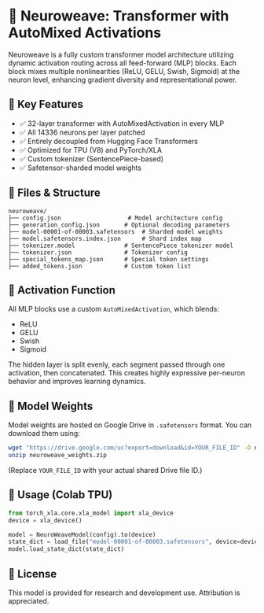# 🧠 Neuroweave: Transformer with AutoMixed Activations

Neuroweave is a fully custom transformer model architecture utilizing dynamic activation routing across all feed-forward (MLP) blocks. Each block mixes multiple nonlinearities (ReLU, GELU, Swish, Sigmoid) at the neuron level, enhancing gradient diversity and representational power.

## 🔧 Key Features

- ✅ 32-layer transformer with AutoMixedActivation in every MLP
- ✅ All 14336 neurons per layer patched
- ✅ Entirely decoupled from Hugging Face Transformers
- ✅ Optimized for TPU (V8) and PyTorch/XLA
- ✅ Custom tokenizer (SentencePiece-based)
- ✅ Safetensor-sharded model weights

## 📁 Files & Structure

```
neuroweave/
├── config.json                   # Model architecture config
├── generation_config.json       # Optional decoding parameters
├── model-00001-of-00003.safetensors  # Sharded model weights
├── model.safetensors.index.json      # Shard index map
├── tokenizer.model              # SentencePiece tokenizer model
├── tokenizer.json               # Tokenizer config
├── special_tokens_map.json      # Special token settings
├── added_tokens.json            # Custom token list
```

## 🧬 Activation Function

All MLP blocks use a custom `AutoMixedActivation`, which blends:

- ReLU
- GELU
- Swish
- Sigmoid

The hidden layer is split evenly, each segment passed through one activation, then concatenated. This creates highly expressive per-neuron behavior and improves learning dynamics.

## 🔗 Model Weights

Model weights are hosted on Google Drive in `.safetensors` format. You can download them using:

```bash
wget "https://drive.google.com/uc?export=download&id=YOUR_FILE_ID" -O neuroweave_weights.zip
unzip neuroweave_weights.zip
```

(Replace `YOUR_FILE_ID` with your actual shared Drive file ID.)

## 🚀 Usage (Colab TPU)

```python
from torch_xla.core.xla_model import xla_device
device = xla_device()

model = NeuroWeaveModel(config).to(device)
state_dict = load_file("model-00001-of-00003.safetensors", device=device)
model.load_state_dict(state_dict)
```

## 📜 License

This model is provided for research and development use. Attribution is appreciated.
